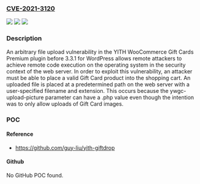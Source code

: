 ### [CVE-2021-3120](https://cve.mitre.org/cgi-bin/cvename.cgi?name=CVE-2021-3120)
![](https://img.shields.io/static/v1?label=Product&message=n%2Fa&color=blue)
![](https://img.shields.io/static/v1?label=Version&message=n%2Fa&color=blue)
![](https://img.shields.io/static/v1?label=Vulnerability&message=n%2Fa&color=brighgreen)

### Description

An arbitrary file upload vulnerability in the YITH WooCommerce Gift Cards Premium plugin before 3.3.1 for WordPress allows remote attackers to achieve remote code execution on the operating system in the security context of the web server. In order to exploit this vulnerability, an attacker must be able to place a valid Gift Card product into the shopping cart. An uploaded file is placed at a predetermined path on the web server with a user-specified filename and extension. This occurs because the ywgc-upload-picture parameter can have a .php value even though the intention was to only allow uploads of Gift Card images.

### POC

#### Reference
- https://github.com/guy-liu/yith-giftdrop

#### Github
No GitHub POC found.


